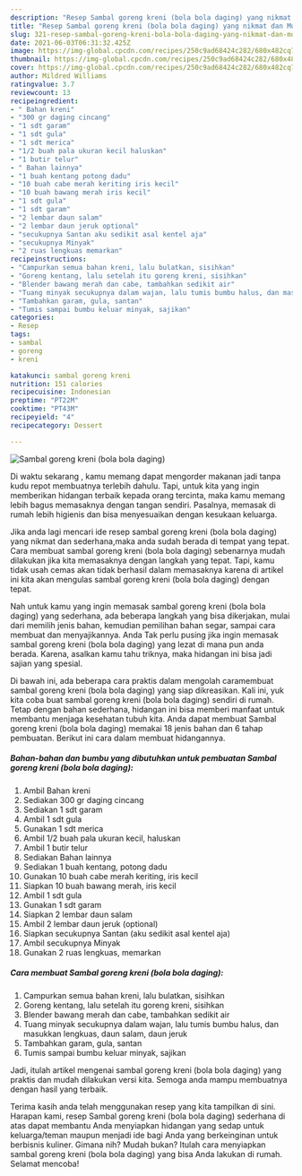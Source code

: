 ```yaml
---
description: "Resep Sambal goreng kreni (bola bola daging) yang nikmat dan Mudah Dibuat"
title: "Resep Sambal goreng kreni (bola bola daging) yang nikmat dan Mudah Dibuat"
slug: 321-resep-sambal-goreng-kreni-bola-bola-daging-yang-nikmat-dan-mudah-dibuat
date: 2021-06-03T06:31:32.425Z
image: https://img-global.cpcdn.com/recipes/250c9ad68424c282/680x482cq70/sambal-goreng-kreni-bola-bola-daging-foto-resep-utama.jpg
thumbnail: https://img-global.cpcdn.com/recipes/250c9ad68424c282/680x482cq70/sambal-goreng-kreni-bola-bola-daging-foto-resep-utama.jpg
cover: https://img-global.cpcdn.com/recipes/250c9ad68424c282/680x482cq70/sambal-goreng-kreni-bola-bola-daging-foto-resep-utama.jpg
author: Mildred Williams
ratingvalue: 3.7
reviewcount: 13
recipeingredient:
- " Bahan kreni"
- "300 gr daging cincang"
- "1 sdt garam"
- "1 sdt gula"
- "1 sdt merica"
- "1/2 buah pala ukuran kecil haluskan"
- "1 butir telur"
- " Bahan lainnya"
- "1 buah kentang potong dadu"
- "10 buah cabe merah keriting iris kecil"
- "10 buah bawang merah iris kecil"
- "1 sdt gula"
- "1 sdt garam"
- "2 lembar daun salam"
- "2 lembar daun jeruk optional"
- "secukupnya Santan aku sedikit asal kentel aja"
- "secukupnya Minyak"
- "2 ruas lengkuas memarkan"
recipeinstructions:
- "Campurkan semua bahan kreni, lalu bulatkan, sisihkan"
- "Goreng kentang, lalu setelah itu goreng kreni, sisihkan"
- "Blender bawang merah dan cabe, tambahkan sedikit air"
- "Tuang minyak secukupnya dalam wajan, lalu tumis bumbu halus, dan masukkan lengkuas, daun salam, daun jeruk"
- "Tambahkan garam, gula, santan"
- "Tumis sampai bumbu keluar minyak, sajikan"
categories:
- Resep
tags:
- sambal
- goreng
- kreni

katakunci: sambal goreng kreni 
nutrition: 151 calories
recipecuisine: Indonesian
preptime: "PT22M"
cooktime: "PT43M"
recipeyield: "4"
recipecategory: Dessert

---
```



![Sambal goreng kreni (bola bola daging)](https://img-global.cpcdn.com/recipes/250c9ad68424c282/680x482cq70/sambal-goreng-kreni-bola-bola-daging-foto-resep-utama.jpg)

Di waktu  sekarang , kamu memang dapat mengorder makanan jadi tanpa kudu repot membuatnya terlebih dahulu. Tapi, untuk kita yang ingin memberikan hidangan terbaik kepada orang tercinta, maka kamu memang lebih bagus memasaknya dengan tangan sendiri. Pasalnya, memasak di rumah lebih higienis dan bisa menyesuaikan dengan kesukaan keluarga.

Jika anda lagi mencari ide resep sambal goreng kreni (bola bola daging) yang nikmat dan sederhana,maka anda sudah berada di tempat yang tepat. Cara membuat sambal goreng kreni (bola bola daging)  sebenarnya mudah dilakukan jika kita memasaknya dengan langkah yang tepat. Tapi, kamu tidak usah cemas akan tidak berhasil dalam memasaknya 
karena di artikel ini kita akan mengulas sambal goreng kreni (bola bola daging) dengan tepat.  



Nah untuk kamu yang ingin memasak sambal goreng kreni (bola bola daging) yang sederhana, ada beberapa langkah yang bisa dikerjakan, mulai dari memilih jenis bahan, kemudian pemilihan bahan segar, sampai cara membuat dan menyajikannya. Anda Tak perlu pusing jika ingin memasak sambal goreng kreni (bola bola daging) yang lezat di mana pun anda berada. Karena, asalkan kamu  tahu triknya, maka hidangan ini bisa jadi sajian yang spesial.

Di bawah ini, ada beberapa cara praktis  dalam mengolah caramembuat sambal goreng kreni (bola bola daging) yang siap dikreasikan. Kali ini, yuk kita coba buat sambal goreng kreni (bola bola daging) sendiri di rumah. Tetap dengan bahan sederhana, hidangan ini bisa memberi manfaat untuk membantu menjaga kesehatan tubuh kita. Anda dapat membuat Sambal goreng kreni (bola bola daging) memakai 18 jenis bahan dan 6 tahap pembuatan. Berikut ini cara dalam membuat hidangannya.

<!--inarticleads1-->

##### Bahan-bahan dan bumbu yang dibutuhkan untuk pembuatan Sambal goreng kreni (bola bola daging):

1. Ambil  Bahan kreni
1. Sediakan 300 gr daging cincang
1. Sediakan 1 sdt garam
1. Ambil 1 sdt gula
1. Gunakan 1 sdt merica
1. Ambil 1/2 buah pala ukuran kecil, haluskan
1. Ambil 1 butir telur
1. Sediakan  Bahan lainnya
1. Sediakan 1 buah kentang, potong dadu
1. Gunakan 10 buah cabe merah keriting, iris kecil
1. Siapkan 10 buah bawang merah, iris kecil
1. Ambil 1 sdt gula
1. Gunakan 1 sdt garam
1. Siapkan 2 lembar daun salam
1. Ambil 2 lembar daun jeruk (optional)
1. Siapkan secukupnya Santan (aku sedikit asal kentel aja)
1. Ambil secukupnya Minyak
1. Gunakan 2 ruas lengkuas, memarkan




<!--inarticleads2-->

##### Cara membuat Sambal goreng kreni (bola bola daging):

1. Campurkan semua bahan kreni, lalu bulatkan, sisihkan
1. Goreng kentang, lalu setelah itu goreng kreni, sisihkan
1. Blender bawang merah dan cabe, tambahkan sedikit air
1. Tuang minyak secukupnya dalam wajan, lalu tumis bumbu halus, dan masukkan lengkuas, daun salam, daun jeruk
1. Tambahkan garam, gula, santan
1. Tumis sampai bumbu keluar minyak, sajikan




Jadi, itulah artikel mengenai  sambal goreng kreni (bola bola daging)  yang praktis dan mudah dilakukan versi kita. Semoga anda mampu membuatnya dengan hasil yang terbaik. 

Terima kasih anda telah menggunakan resep yang kita tampilkan di sini. Harapan kami, resep  Sambal goreng kreni (bola bola daging) sederhana di atas dapat membantu Anda menyiapkan hidangan yang sedap untuk keluarga/teman maupun menjadi ide bagi Anda yang berkeinginan untuk berbisnis kuliner. Gimana nih? Mudah bukan? Itulah cara menyiapkan sambal goreng kreni (bola bola daging) yang bisa Anda lakukan di rumah. Selamat mencoba!

